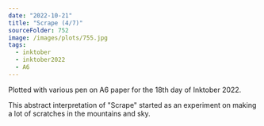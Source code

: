 ```yaml
---
date: "2022-10-21"
title: "Scrape (4/7)"
sourceFolder: 752
image: /images/plots/755.jpg
tags:
  - inktober
  - inktober2022
  - A6
---
```


Plotted with various pen on A6 paper for the 18th day of Inktober 2022.

This abstract interpretation of "Scrape" started as an experiment on making a lot of scratches in the mountains and sky.